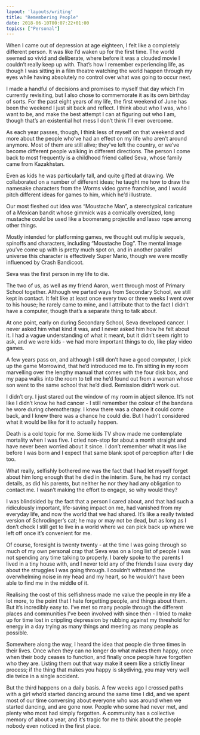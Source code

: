 ```yaml
---
layout: 'layouts/writing'
title: "Remembering People"
date: 2018-06-10T00:07:22+01:00
topics: ["Personal"]
---
```


When I came out of depression at age eighteen, I felt like a completely different person. It was like I’d waken up for the first time. The world seemed so vivid and deliberate, where before it was a clouded movie I couldn’t really keep up with. That’s how I remember experiencing life, as though I was sitting in a film theatre watching the world happen through my eyes while having absolutely no control over what was going to occur next.

I made a handful of decisions and promises to myself that day which I’m currently revisiting, but I also chose to commemorate it as its own birthday of sorts. For the past eight years of my life, the first weekend of June has been the weekend I just sit back and reflect. I think about who I was, who I want to be, and make the best attempt I can at figuring out who I am, though that’s an existential hot mess I don’t think I’ll ever overcome.

As each year passes, though, I think less of myself on that weekend and more about the people who’ve had an effect on my life who aren’t around anymore. Most of them are still alive; they’ve left the country, or we’ve become different people walking in different directions. The person I come back to most frequently is a childhood friend called Seva, whose family came from Kazakhstan.

Even as kids he was particularly tall, and quite gifted at drawing. We collaborated on a number of different ideas; he taught me how to draw the namesake characters from the Worms video game franchise, and I would pitch different ideas for games to him, which he’d illustrate.

Our most fleshed out idea was “Moustache Man”, a stereotypical caricature of a Mexican bandit whose gimmick was a comically oversized, long mustache could be used like a boomerang projectile and lasso rope among other things.

Mostly intended for platforming games, we thought out multiple sequels, spinoffs and characters, including “Moustache Dog”. The mental image you’ve come up with is pretty much spot on, and in another parallel universe this character is effectively Super Mario, though we were mostly influenced by Crash Bandicoot.

Seva was the first person in my life to die.

The two of us, as well as my friend Aaron, went through most of Primary School together. Although we parted ways from Secondary School, we still kept in contact. It felt like at least once every two or three weeks I went over to his house; he rarely came to mine, and I attribute that to the fact I didn’t have a computer, though that’s a separate thing to talk about.

At one point, early on during Secondary School, Seva developed cancer. I never asked him what kind it was, and I never asked him how he felt about it. I had a vague understanding of what it meant, but it didn’t seem right to ask, and we were kids - we had more important things to do, like play video games. 

A few years pass on, and although I still don’t have a good computer, I pick up the game Morrowind, that he’d introduced me to. I’m sitting in my room marvelling over the lengthy manual that comes with the four disk box, and my papa walks into the room to tell me he’d found out from a woman whose son went to the same school that he’d died. Remission didn’t work out.

I didn’t cry. I just stared out the window of my room in abject silence. It’s not like I didn’t know he had cancer - I still remember the colour of the bandana he wore during chemotherapy. I knew there was a chance it could come back, and I knew there was a chance he could die. But I hadn’t considered what it would be like for it to actually happen.

Death is a cold topic for me. Some kids TV show made me contemplate mortality when I was five. I cried non-stop for about a month straight and have never been worried about it since. I don’t remember what it was like before I was born and I expect that same blank spot of perception after I die too.

What really, selfishly bothered me was the fact that I had let myself forget about him long enough that he died in the interim. Sure, he had my contact details, as did his parents, but neither he nor they had any obligation to contact me. I wasn’t making the effort to engage, so why would they?

I was blindsided by the fact that a person I cared about, and that had such a ridiculously important, life-saving impact on me, had vanished from my everyday life, and now the world that we had shared. It’s like a really twisted version of Schrodinger’s cat; he may or may not be dead, but as long as I don’t check I still get to live in a world where we can pick back up where we left off once it’s convenient for me.

Of course, foresight is twenty twenty - at the time I was going through so much of my own personal crap that Seva was on a long list of people I was not spending any time talking to properly. I barely spoke to the parents I lived in a tiny house with, and I never told any of the friends I saw every day about the struggles I was going through. I couldn’t withstand the overwhelming noise in my head and my heart, so he wouldn’t have been able to find me in the middle of it.

Realising the cost of this selfishness made me value the people in my life a lot more, to the point that I hate forgetting people, and things about them. But it’s incredibly easy to. I’ve met so many people through the different places and communities I’ve been involved with since then - I tried to make up for time lost in crippling depression by rubbing against my threshold for energy in a day trying as many things and meeting as many people as possible.

Somewhere along the way, I heard the idea that people die three times in their lives. Once when they can no longer do what makes them happy, once when their body ceases to function, and finally once people have forgotten who they are. Listing them out that way make it seem like a strictly linear process; if the thing that makes you happy is skydiving, you may very well die twice in a single accident.

But the third happens on a daily basis. A few weeks ago I crossed paths with a girl who’d started dancing around the same time I did, and we spent most of our time conversing about everyone who was around when we started dancing, and are gone now. People who some had never met, and plenty who most had simply forgotten. A community has a collective memory of about a year, and it’s tragic for me to think about the people nobody even noticed in the first place.

